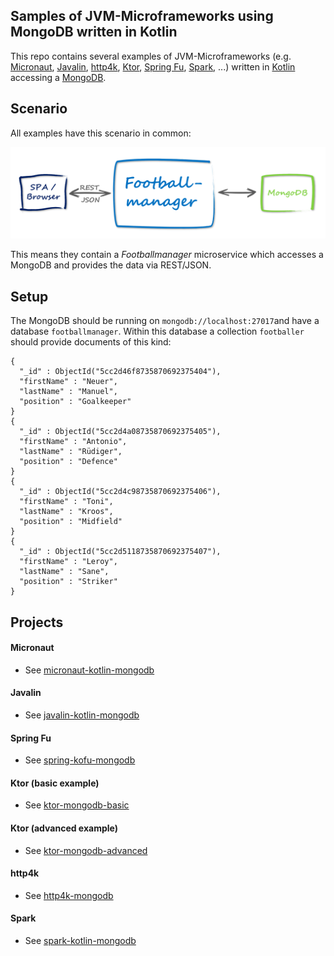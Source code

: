 ## Samples of JVM-Microframeworks using MongoDB written in Kotlin
This repo contains several examples of JVM-Microframeworks (e.g. [Micronaut](https://micronaut.io/), 
[Javalin](https://javalin.io/), [http4k](https://www.http4k.org/), [Ktor](https://ktor.io/), 
[Spring Fu](https://github.com/spring-projects/spring-fu), 
[Spark](http://sparkjava.com/), ...) written in [Kotlin](https://kotlinlang.org/) accessing a 
[MongoDB](https://www.mongodb.com/).

## Scenario 
All examples have this scenario in common:

![Scenario](microframeworks-kotlin-mongodb.png)

This means they contain a _Footballmanager_ microservice which accesses a MongoDB and provides the data via REST/JSON.

## Setup
The MongoDB should be running on `mongodb://localhost:27017`and have a database `footballmanager`.
Within this database a collection `footballer` should provide documents of this kind:

```
{
  "_id" : ObjectId("5cc2d46f8735870692375404"),
  "firstName" : "Neuer",
  "lastName" : "Manuel",
  "position" : "Goalkeeper"
}
{
  "_id" : ObjectId("5cc2d4a08735870692375405"),
  "firstName" : "Antonio",
  "lastName" : "Rüdiger",
  "position" : "Defence"
}
{
  "_id" : ObjectId("5cc2d4c98735870692375406"),
  "firstName" : "Toni",
  "lastName" : "Kroos",
  "position" : "Midfield"
}
{
  "_id" : ObjectId("5cc2d5118735870692375407"),
  "firstName" : "Leroy",
  "lastName" : "Sane",
  "position" : "Striker"
}
```

## Projects

#### Micronaut

* See [micronaut-kotlin-mongodb](../tree/master/micronaut-kotlin-mongodb)

#### Javalin

* See [javalin-kotlin-mongodb](../tree/master/javalin-kotlin-mongodb)

#### Spring Fu

* See [spring-kofu-mongodb](../tree/master/spring-kofu-mongodb)

#### Ktor (basic example)

* See [ktor-mongodb-basic](../tree/master/ktor-mongodb-basic)

#### Ktor (advanced example)

* See [ktor-mongodb-advanced](../tree/master/ktor-mongodb-advanced)

#### http4k

* See [http4k-mongodb](../tree/master/http4k-mongodb)


#### Spark

* See [spark-kotlin-mongodb](../tree/master/spark-kotlin-mongodb)
